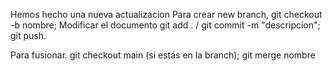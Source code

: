 Hemos hecho una nueva actualizacion
Para crear new branch, git checkout -b nombre;
Modificar el documento
git add . / git commit -m "descripcion";
git push.

Para fusionar. git checkout main (si estás en la branch);
git merge nombre
